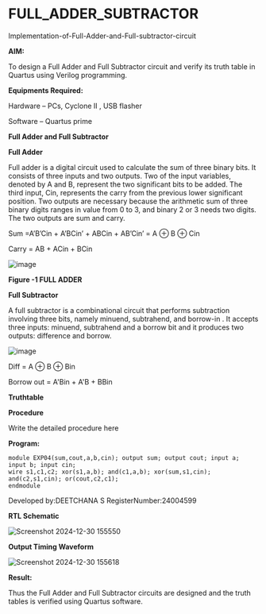 # FULL_ADDER_SUBTRACTOR

Implementation-of-Full-Adder-and-Full-subtractor-circuit

**AIM:**

To design a Full Adder and Full Subtractor circuit and verify its truth table in Quartus using Verilog programming.

**Equipments Required:**

Hardware – PCs, Cyclone II , USB flasher

Software – Quartus prime

**Full Adder and Full Subtractor**

**Full Adder**

Full adder is a digital circuit used to calculate the sum of three binary bits. It consists of three inputs and two outputs. Two of the input variables, denoted by A and B, represent the two significant bits to be added. The third input, Cin, represents the carry from the previous lower significant position. Two outputs are necessary because the arithmetic sum of three binary digits ranges in value from 0 to 3, and binary 2 or 3 needs two digits. The two outputs are sum and carry.

Sum =A’B’Cin + A’BCin’ + ABCin + AB’Cin’ = A ⊕ B ⊕ Cin 

Carry = AB + ACin + BCin

![image](https://github.com/naavaneetha/FULL_ADDER_SUBTRACTOR/assets/154305477/0f30ba51-5ffb-4198-845f-18e054f675e7)

**Figure -1 FULL ADDER**

**Full Subtractor**

A full subtractor is a combinational circuit that performs subtraction involving three bits, namely minuend, subtrahend, and borrow-in . It accepts three inputs: minuend, subtrahend and a borrow bit and it produces two outputs: difference and borrow.

![image](https://github.com/naavaneetha/FULL_ADDER_SUBTRACTOR/assets/154305477/02b24f51-ab51-4304-9ad6-7b81ffc1ead5)

Diff = A ⊕ B ⊕ Bin 

Borrow out = A'Bin + A'B + BBin

**Truthtable**

**Procedure**

Write the detailed procedure here

**Program:**
```
module EXP04(sum,cout,a,b,cin); output sum; output cout; input a; input b; input cin;
wire s1,c1,c2; xor(s1,a,b); and(c1,a,b); xor(sum,s1,cin); and(c2,s1,cin); or(cout,c2,c1);
endmodule
```

Developed by:DEETCHANA S  RegisterNumber:24004599


**RTL Schematic**

![Screenshot 2024-12-30 155550](https://github.com/user-attachments/assets/04c7043d-6227-47bd-9d07-c3d7b711364d)

**Output Timing Waveform**

![Screenshot 2024-12-30 155618](https://github.com/user-attachments/assets/cf84e3c4-7aa8-4942-8a97-08f605d4683e)

**Result:**

Thus the Full Adder and Full Subtractor circuits are designed and the truth tables is verified using Quartus software.



